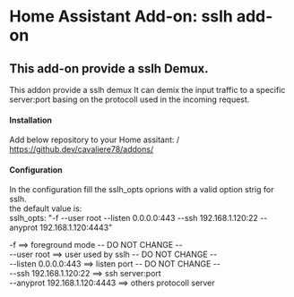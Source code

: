 # Home Assistant Add-on: sslh add-on

## This add-on provide a sslh Demux.
This addon provide a sslh demux
It can demix the input traffic to a specific server:port basing on the protocoll used in the incoming request.

#### Installation
Add below repository to your Home assitant: /
    https://github.dev/cavaliere78/addons/

#### Configuration

In the configuration fill the sslh_opts oprions with a valid option strig for sslh.\
the default value is:\
sslh_opts: "-f --user root --listen 0.0.0.0:443 --ssh 192.168.1.120:22 --anyprot 192.168.1.120:4443"

-f                               ==> foreground mode     -- DO NOT CHANGE -- \
--user root                      ==> user used by sslh   -- DO NOT CHANGE -- \
--listen 0.0.0.0:443             ==> listen port         -- DO NOT CHANGE -- \
--ssh 192.168.1.120:22           ==> ssh server:port     \
--anyprot 192.168.1.120:4443     ==> others protocoll server
